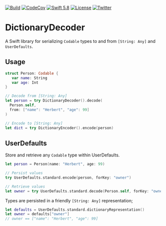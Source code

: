 [![Build](https://github.com/swhitty/DictionaryDecoder/actions/workflows/build.yml/badge.svg)](https://github.com/swhitty/DictionaryDecoder/actions/workflows/build.yml)
[![CodeCov](https://codecov.io/gh/swhitty/DictionaryDecoder/branch/master/graphs/badge.svg)](https://codecov.io/gh/swhitty/DictionaryDecoder/branch/master)
[![Swift 5.8](https://img.shields.io/badge/swift-5.4%20|%205.8-red.svg?style=flat)](https://developer.apple.com/swift)
[![License](https://img.shields.io/badge/license-MIT-lightgrey.svg)](https://opensource.org/licenses/MIT)
[![Twitter](https://img.shields.io/badge/twitter-@simonwhitty-blue.svg)](http://twitter.com/simonwhitty)

# DictionaryDecoder
A Swift library for serializing `Codable` types to and from `[String: Any]` and `UserDefaults`.

## Usage
```swift
struct Person: Codable {
   var name: String
   var age: Int
}

// Decode from [String: Any]
let person = try DictionaryDecoder().decode(
  Person.self, 
  from: ["name": "Herbert", "age": 99]
)

// Encode to [String: Any]
let dict = try DictionaryEncoder().encode(person)
```

## UserDefaults
Store and retrieve any `Codable` type within UserDefaults.
```swift
let person = Person(name: "Herbert", age: 99)

// Persist values
try UserDefaults.standard.encode(person, forKey: "owner")

// Retrieve values
let owner = try UserDefaults.standard.decode(Person.self, forKey: "owner")
```

Types are persisted in a friendly `[String: Any]` representation;

```swift
let defaults = UserDefaults.standard.dictionaryRepresentation()
let owner = defaults["owner"]
// owner == ["name": "Herbert", "age": 99]
```
